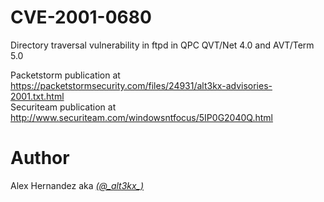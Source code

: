 # CVE-2001-0680
Directory traversal vulnerability in ftpd in QPC QVT/Net 4.0 and AVT/Term 5.0

Packetstorm publication at https://packetstormsecurity.com/files/24931/alt3kx-advisories-2001.txt.html</br>
Securiteam publication at http://www.securiteam.com/windowsntfocus/5IP0G2040Q.html

# Author
Alex Hernandez aka <em><a href="https://twitter.com/_alt3kx_" rel="nofollow">(@\_alt3kx\_)</a></em>
